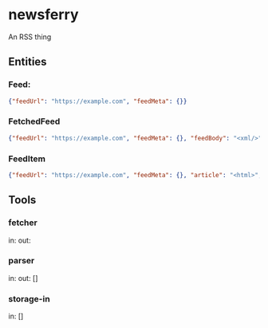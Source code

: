 # newsferry

An RSS thing

## Entities

### Feed:
```json
{"feedUrl": "https://example.com", "feedMeta": {}}
```

### FetchedFeed
```json
{"feedUrl": "https://example.com", "feedMeta": {}, "feedBody": "<xml/>"}
```

### FeedItem
```json
{"feedUrl": "https://example.com", "feedMeta": {}, "article": "<html>", "articleMeta": {}}
```

## Tools

### fetcher
in: <Feed>
out: <FetchedFeed>

### parser
in: <FetchedFeed>
out: [<FeedItem>]

### storage-in
in: [<FeedItem>]
